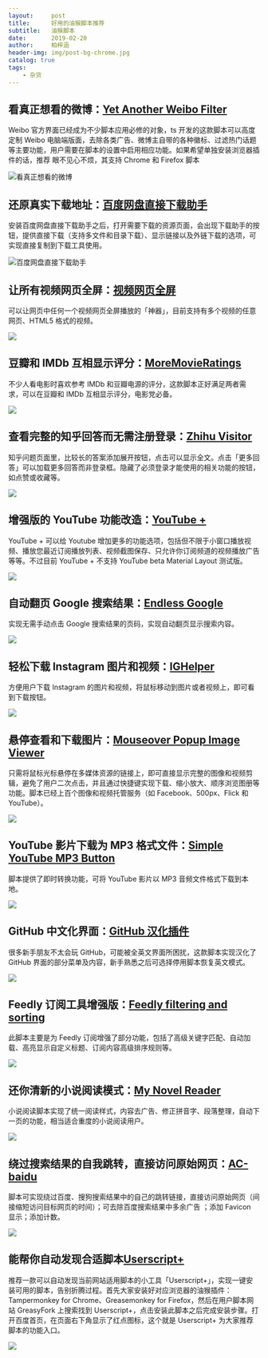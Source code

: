 ```yaml
---
layout:     post
title:      好用的油猴脚本推荐
subtitle:   油猴脚本
date:       2019-02-20
author:     柏梓涵
header-img: img/post-bg-chrome.jpg
catalog: true
tags:
    - 杂货
---
```


## 看真正想看的微博：[Yet Another Weibo Filter](https://greasyfork.org/zh-CN/scripts/3249-yet-another-weibo-filter)

Weibo 官方界面已经成为不少脚本应用必修的对象，ts 开发的这款脚本可以高度定制 Weibo 电脑端版面，去除各类广告、微博主自带的各种徽标、过滤热门话题等主要功能，用户需要在脚本的设置中启用相应功能。如果希望单独安装浏览器插件的话，推荐 眼不见心不烦，其支持 Chrome 和 Firefox 脚本

![看真正想看的微博](https://pic3.zhimg.com/v2-8d4104d2fccf53c3c98d464e5f16e59e_b.jpg)

## 还原真实下载地址：[百度网盘直接下载助手](https://greasyfork.org/zh-CN/scripts/23635-%E7%99%BE%E5%BA%A6%E7%BD%91%E7%9B%98%E7%9B%B4%E6%8E%A5%E4%B8%8B%E8%BD%BD%E5%8A%A9%E6%89%8B)

安装百度网盘直接下载助手之后，打开需要下载的资源页面，会出现下载助手的按钮，提供直接下载（支持多文件和目录下载）、显示链接以及外链下载的选项，可实现直接复制到下载工具使用。

![百度网盘直接下载助手](http://ww1.sinaimg.cn/large/006KCUaNly1g0e54yg36yj30go02ygll.jpg)

## 让所有视频网页全屏：[视频网页全屏](https://greasyfork.org/zh-CN/scripts/4870-maximize-video)

可以让网页中任何一个视频网页全屏播放的「神器」，目前支持有多个视频的任意网页、HTML5 格式的视频。

![](http://ww1.sinaimg.cn/large/006KCUaNly1g0e54yh2vtj30go06v3ys.jpg)

## 豆瓣和 IMDb 互相显示评分：[MoreMovieRatings](https://greasyfork.org/zh-CN/scripts/7687-moremovieratings)

不少人看电影时喜欢参考 IMDb 和豆瓣电源的评分，这款脚本正好满足两者需求，可以在豆瓣和 IMDb 互相显示评分，电影党必备。

![](http://ww1.sinaimg.cn/large/006KCUaNly1g0e54yhbahj30go079wet.jpg)

## 查看完整的知乎回答而无需注册登录：[Zhihu Visitor](https://openuserjs.org/scripts/ts/Zhihu_Visitor)

知乎问题页面里，比较长的答案添加展开按钮，点击可以显示全文。点击「更多回答」可以加载更多回答而非登录框。隐藏了必须登录才能使用的相关功能的按钮，如点赞或收藏等。

![](http://ww1.sinaimg.cn/large/006KCUaNly1g0e54yhjdsj30go0bomyb.jpg)

## 增强版的 YouTube 功能改造：[YouTube +](https://openuserjs.org/scripts/ParticleCore/YouTube_+)

YouTube + 可以给 Youtube 增加更多的功能选项，包括但不限于小窗口播放视频、播放您最近订阅播放列表、视频截图保存、只允许你订阅频道的视频播放广告等等。不过目前 YouTube + 不支持 YouTube beta Material Layout 测试版。

![](http://ww1.sinaimg.cn/large/006KCUaNly1g0e54yj1pcj30go08s3zn.jpg)

## 自动翻页 Google 搜索结果：[Endless Google](https://openuserjs.org/scripts/tumpio/Endless_Google)

实现无需手动点击 Google 搜索结果的页码，实现自动翻页显示搜索内容。

![](https://pic2.zhimg.com/v2-d02ee580ccbfff7298f71f8c82d94ccd_b.jpg)

## 轻松下载 Instagram 图片和视频：[IGHelper](https://greasyfork.org/en/scripts/22660-ighelper-download-instagram-pic-vids)

方便用户下载 Instagram 的图片和视频，将鼠标移动到图片或者视频上，即可看到下载按钮。

![](http://ww1.sinaimg.cn/large/006KCUaNly1g0e54yodguj30go0970tf.jpg)

## 悬停查看和下载图片：[Mouseover Popup Image Viewer](https://greasyfork.org/en/scripts/404-mouseover-popup-image-viewer)

只需将鼠标光标悬停在多媒体资源的链接上，即可直接显示完整的图像和视频剪辑，避免了用户二次点击，并且通过快捷键实现下载、缩小放大、顺序浏览图册等功能。脚本已经上百个图像和视频托管服务（如 Facebook、500px、Flick 和 YouTube）。


![](http://ww1.sinaimg.cn/large/006KCUaNly1g0e54yorkhj30go0bo75b.jpg)

## YouTube 影片下载为 MP3 格式文件：[Simple YouTube MP3 Button](https://greasyfork.org/en/scripts/20015-simple-youtube-mp3-button)

脚本提供了即时转换功能，可将 YouTube 影片以 MP3 音频文件格式下载到本地。

![](http://ww1.sinaimg.cn/large/006KCUaNly1g0e54ykbrpj30go0ceq3k.jpg)

## GitHub 中文化界面：[GitHub 汉化插件]()

很多新手朋友不太会玩 GitHub，可能被全英文界面所困扰，这款脚本实现汉化了 GitHub 界面的部分菜单及内容，新手熟悉之后可选择停用脚本恢复英文模式。

![](https://pic3.zhimg.com/v2-20c32d15fac621edbadb74b43da1b086_b.jpg)

## Feedly 订阅工具增强版：[Feedly filtering and sorting](https://greasyfork.org/en/scripts/20483-feedly-filtering-and-sorting)

此脚本主要是为 Feedly 订阅增强了部分功能，包括了高级关键字匹配、自动加载、高亮显示自定义标题、订阅内容高级排序规则等。

![](http://ww1.sinaimg.cn/large/006KCUaNly1g0e54yn29yj30go0330st.jpg)

##  还你清新的小说阅读模式：[My Novel Reader](https://greasyfork.org/zh-CN/scripts/292-my-novel-reader)

小说阅读脚本实现了统一阅读样式，内容去广告、修正拼音字、段落整理，自动下一页的功能，相当适合重度的小说阅读用户。

![](http://ww1.sinaimg.cn/large/006KCUaNly1g0e54ynnrgj30go08zdg9.jpg)

## 绕过搜索结果的自我跳转，直接访问原始网页：[AC-baidu](https://greasyfork.org/zh-CN/scripts/14178-ac-baidu-%E4%BC%98%E5%8C%96%E7%99%BE%E5%BA%A6-%E6%90%9C%E7%8B%97-%E8%B0%B7%E6%AD%8C%E6%90%9C%E7%B4%A2%E7%BB%93%E6%9E%9C%E4%B9%8B%E9%87%8D%E5%AE%9A%E5%90%91%E5%8E%BB%E9%99%A4-%E5%8E%BB%E5%B9%BF%E5%91%8A-favicon)

脚本可实现绕过百度、搜狗搜索结果中的自己的跳转链接，直接访问原始网页（间接缩短访问目标网页的时间）；可去除百度搜索结果中多余广告 ；添加 Favicon 显示；添加计数。

![](http://ww1.sinaimg.cn/large/006KCUaNly1g0e54ycgw4j30go0f0abh.jpg)

## 能帮你自动发现合适脚本[Userscript+](https://greasyfork.org/zh-CN/scripts/24508-userscript-show-site-all-userjs) 

推荐一款可以自动发现当前网站适用脚本的小工具「Userscript+」，实现一键安装可用的脚本，告别折腾过程。首先大家安装好对应浏览器的油猴插件：Tampermonkey for Chrome、Greasemonkey for Firefox，然后在用户脚本网站 GreasyFork 上搜索找到 Userscript+，点击安装此脚本之后完成安装步骤。打开百度首页，在页面右下角显示了红点图标，这个就是 Userscript+ 为大家推荐脚本的功能入口。

![](http://ww1.sinaimg.cn/large/006KCUaNly1g0e54yfyllg30go09rjvv.gif)